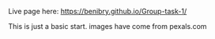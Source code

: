 Live page here: https://benibry.github.io/Group-task-1/



This is just a basic start. images have come from pexals.com
